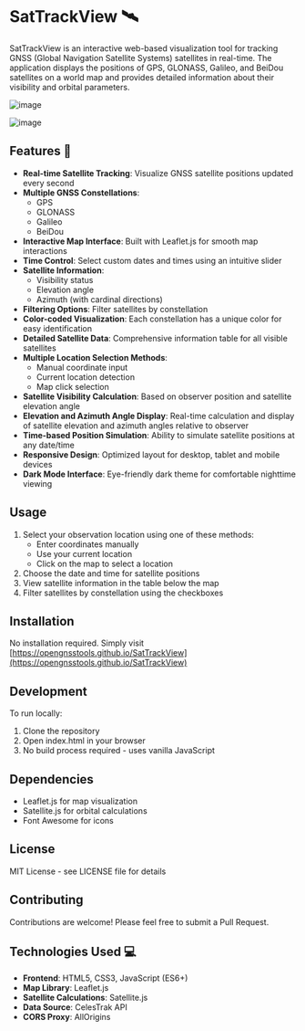 # SatTrackView 🛰️

SatTrackView is an interactive web-based visualization tool for tracking GNSS (Global Navigation Satellite Systems) satellites in real-time. The application displays the positions of GPS, GLONASS, Galileo, and BeiDou satellites on a world map and provides detailed information about their visibility and orbital parameters.

![image](https://github.com/user-attachments/assets/e01807b2-9beb-4dee-9362-5fc84a4ad602)

![image](https://github.com/user-attachments/assets/92fb4426-c9cb-488a-83f9-dcaa9e254ec7)



## Features 🌟

- **Real-time Satellite Tracking**: Visualize GNSS satellite positions updated every second
- **Multiple GNSS Constellations**:
  - GPS
  - GLONASS
  - Galileo
  - BeiDou
- **Interactive Map Interface**: Built with Leaflet.js for smooth map interactions
- **Time Control**: Select custom dates and times using an intuitive slider
- **Satellite Information**:
  - Visibility status
  - Elevation angle
  - Azimuth (with cardinal directions)
- **Filtering Options**: Filter satellites by constellation
- **Color-coded Visualization**: Each constellation has a unique color for easy identification
- **Detailed Satellite Data**: Comprehensive information table for all visible satellites
- **Multiple Location Selection Methods**:
  - Manual coordinate input
  - Current location detection
  - Map click selection
- **Satellite Visibility Calculation**: Based on observer position and satellite elevation angle
- **Elevation and Azimuth Angle Display**: Real-time calculation and display of satellite elevation and azimuth angles relative to observer
- **Time-based Position Simulation**: Ability to simulate satellite positions at any date/time
- **Responsive Design**: Optimized layout for desktop, tablet and mobile devices
- **Dark Mode Interface**: Eye-friendly dark theme for comfortable nighttime viewing

## Usage

1. Select your observation location using one of these methods:
   - Enter coordinates manually
   - Use your current location
   - Click on the map to select a location
2. Choose the date and time for satellite positions
3. View satellite information in the table below the map
4. Filter satellites by constellation using the checkboxes

## Installation

No installation required. Simply visit [https://opengnsstools.github.io/SatTrackView](https://opengnsstools.github.io/SatTrackView)

## Development

To run locally:

1. Clone the repository
2. Open index.html in your browser
3. No build process required - uses vanilla JavaScript

## Dependencies

- Leaflet.js for map visualization
- Satellite.js for orbital calculations
- Font Awesome for icons

## License

MIT License - see LICENSE file for details

## Contributing

Contributions are welcome! Please feel free to submit a Pull Request.

## Technologies Used 💻

- **Frontend**: HTML5, CSS3, JavaScript (ES6+)
- **Map Library**: Leaflet.js
- **Satellite Calculations**: Satellite.js
- **Data Source**: CelesTrak API
- **CORS Proxy**: AllOrigins
